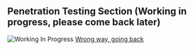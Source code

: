 ## Penetration Testing Section (Working in progress, please come back later)

![Working In Progress](https://i.gifer.com/3jnq.gif)
[Wrong way, going back](../)